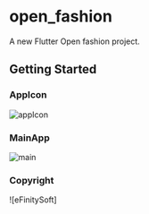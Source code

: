 # open_fashion

A new Flutter Open fashion project.

## Getting Started

### AppIcon

![appIcon](https://drive.google.com/uc?export=view&id=1L1po86-unYfSY8tsW1ZlrGLmBBeXrj6q)

### MainApp

![main](https://drive.google.com/uc?export=view&id=1uPe2a7E8zP93BFCwPVlziEm-E3CKzreR)

### Copyright

![eFinitySoft]
